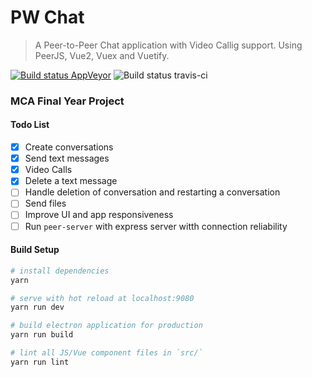 # PW Chat
> A Peer-to-Peer Chat application with Video Callig support. Using PeerJS, Vue2, Vuex and Vuetify.

[![Build status AppVeyor](https://ci.appveyor.com/api/projects/status/5uqjakx6omw4929n?svg=true)](https://ci.appveyor.com/project/slightlytrue/pw-chat)
![Build status travis-ci](https://travis-ci.org/slightlytrue/pw-chat.svg?branch=master)

### MCA Final Year Project

#### Todo List

- [x] Create conversations
- [x] Send text messages
- [x] Video Calls
- [x] Delete a text message
- [ ] Handle deletion of conversation and restarting a conversation
- [ ] Send files
- [ ] Improve UI and app responsiveness
- [ ] Run `peer-server` with express server witth connection reliability

#### Build Setup

```bash
# install dependencies
yarn

# serve with hot reload at localhost:9080
yarn run dev

# build electron application for production
yarn run build

# lint all JS/Vue component files in `src/`
yarn run lint
```
